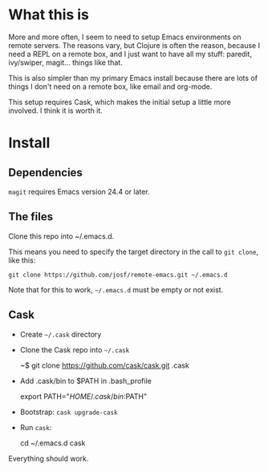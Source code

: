 # What this is

More and more often, I seem to need to setup  Emacs environments on remote servers. The reasons vary, but Clojure is often the reason, because I need a REPL on a remote box, and I just want to have all my stuff: paredit, ivy/swiper, magit... things like that.

This is also simpler than my primary Emacs install because there are lots of things I don't need on a remote box, like email and org-mode.

This setup requires Cask, which makes the initial setup a little more involved. I think it is worth it.

# Install

## Dependencies

`magit` requires Emacs version 24.4 or later.

## The files

Clone this repo into ~/.emacs.d. 

This means you need to specify the target directory in the call to `git clone`, like this:

    git clone https://github.com/josf/remote-emacs.git ~/.emacs.d
	
Note that for this to work, `~/.emacs.d` must be empty or not exist.	

## Cask

- Create `~/.cask` directory
- Clone the Cask repo into `~/.cask`

    ~$ git clone  https://github.com/cask/cask.git .cask

- Add .cask/bin to $PATH in .bash_profile

    export PATH="$HOME/.cask/bin:$PATH" 

- Bootstrap: `cask upgrade-cask`
- Run `cask`: 

    cd ~/.emacs.d 
	cask
	
Everything should work.	

